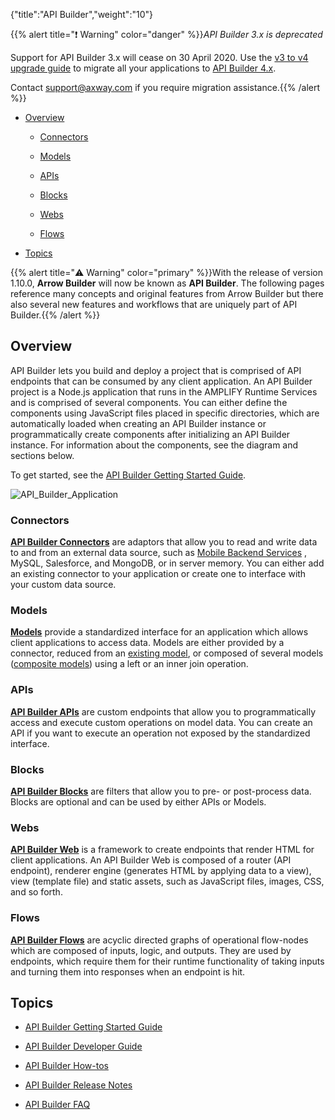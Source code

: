 {"title":"API Builder","weight":"10"}

{{% alert title="❗️ Warning" color="danger" %}}*API Builder 3.x is deprecated*

Support for API Builder 3.x will cease on 30 April 2020. Use the [v3 to v4 upgrade guide](https://docs.axway.com/bundle/API_Builder_4x_allOS_en/page/api_builder_v3_to_v4_upgrade_guide.html) to migrate all your applications to [API Builder 4.x](https://docs.axway.com/bundle/API_Builder_4x_allOS_en/page/api_builder_getting_started_guide.html).

Contact [support@axway.com](mailto:support@axway.com) if you require migration assistance.{{% /alert %}}

* [Overview](#overview)

    * [Connectors](#connectors)

    * [Models](#models)

    * [APIs](#apis)

    * [Blocks](#blocks)

    * [Webs](#webs)

    * [Flows](#flows)

* [Topics](#topics)

{{% alert title="⚠️ Warning" color="primary" %}}With the release of version 1.10.0, **Arrow Builder** will now be known as **API Builder**. The following pages reference many concepts and original features from Arrow Builder but there also several new features and workflows that are uniquely part of API Builder.{{% /alert %}}

## Overview

API Builder lets you build and deploy a project that is comprised of API endpoints that can be consumed by any client application. An API Builder project is a Node.js application that runs in the AMPLIFY Runtime Services and is comprised of several components. You can either define the components using JavaScript files placed in specific directories, which are automatically loaded when creating an API Builder instance or programmatically create components after initializing an API Builder instance. For information about the components, see the diagram and sections below.

To get started, see the [API Builder Getting Started Guide](/docs/appc/Axway_API_Builder/API_Builder/API_Builder_Getting_Started_Guide/).

![API_Builder_Application](/Images/appc/download/attachments/49153253/API_Builder_Application.png)

### Connectors

**[API Builder Connectors](/docs/appc/Axway_API_Builder/API_Builder/API_Builder_Developer_Guide/API_Builder_Connectors/)** are adaptors that allow you to read and write data to and from an external data source, such as [Mobile Backend Services](/docs/appc/Mobile_Backend_Services/) , MySQL, Salesforce, and MongoDB, or in server memory. You can either add an existing connector to your application or create one to interface with your custom data source.

### Models

**[Models](/docs/appc/Axway_API_Builder/API_Builder/API_Builder_Developer_Guide/API_Builder_Project/Artifacts/Models/)** provide a standardized interface for an application which allows client applications to access data. Models are either provided by a connector, reduced from an [existing model](/docs/appc/Axway_API_Builder/API_Builder/API_Builder_Developer_Guide/API_Builder_Project/Artifacts/Models/), or composed of several models ([composite models](/docs/appc/Axway_API_Builder/API_Builder/API_Builder_Developer_Guide/API_Builder_Project/Artifacts/Models/)) using a left or an inner join operation.

### APIs

**[API Builder APIs](/docs/appc/Axway_API_Builder/API_Builder/API_Builder_Developer_Guide/API_Builder_APIs/)** are custom endpoints that allow you to programmatically access and execute custom operations on model data. You can create an API if you want to execute an operation not exposed by the standardized interface.

### Blocks

**[API Builder Blocks](/docs/appc/Axway_API_Builder/API_Builder/API_Builder_How-tos/API_Builder_Blocks/)** are filters that allow you to pre- or post-process data. Blocks are optional and can be used by either APIs or Models.

### Webs

**[API Builder Web](/docs/appc/Axway_API_Builder/API_Builder/API_Builder_Developer_Guide/API_Builder_Web/)** is a framework to create endpoints that render HTML for client applications. An API Builder Web is composed of a router (API endpoint), renderer engine (generates HTML by applying data to a view), view (template file) and static assets, such as JavaScript files, images, CSS, and so forth.

### Flows

**[API Builder Flows](/docs/appc/Axway_API_Builder/API_Builder/API_Builder_Developer_Guide/API_Builder_Flows/)** are acyclic directed graphs of operational flow-nodes which are composed of inputs, logic, and outputs. They are used by endpoints, which require them for their runtime functionality of taking inputs and turning them into responses when an endpoint is hit.

## Topics

* [API Builder Getting Started Guide](/docs/appc/Axway_API_Builder/API_Builder/API_Builder_Getting_Started_Guide/)

* [API Builder Developer Guide](/docs/appc/Axway_API_Builder/API_Builder/API_Builder_Developer_Guide/)

* [API Builder How-tos](/docs/appc/Axway_API_Builder/API_Builder/API_Builder_How-tos/)

* [API Builder Release Notes](/docs/appc/Axway_API_Builder/API_Builder/API_Builder_Release_Notes/)

* [API Builder FAQ](/docs/appc/Axway_API_Builder/API_Builder/API_Builder_FAQ/)
